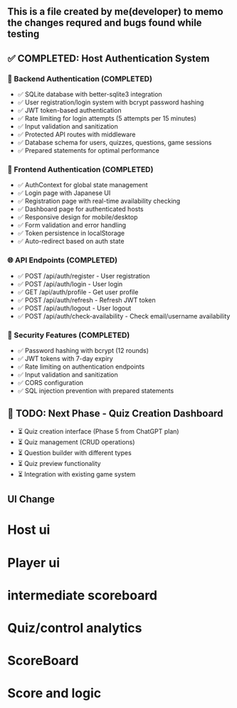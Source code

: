 ## This is a file created by me(developer) to memo the changes requred and bugs found while testing ##

## ✅ COMPLETED: Host Authentication System ##

### 🔐 Backend Authentication (COMPLETED)
- ✅ SQLite database with better-sqlite3 integration
- ✅ User registration/login system with bcrypt password hashing
- ✅ JWT token-based authentication
- ✅ Rate limiting for login attempts (5 attempts per 15 minutes)
- ✅ Input validation and sanitization
- ✅ Protected API routes with middleware
- ✅ Database schema for users, quizzes, questions, game sessions
- ✅ Prepared statements for optimal performance

### 🎨 Frontend Authentication (COMPLETED)
- ✅ AuthContext for global state management
- ✅ Login page with Japanese UI
- ✅ Registration page with real-time availability checking
- ✅ Dashboard page for authenticated hosts
- ✅ Responsive design for mobile/desktop
- ✅ Form validation and error handling
- ✅ Token persistence in localStorage
- ✅ Auto-redirect based on auth state

### 🌐 API Endpoints (COMPLETED)
- ✅ POST /api/auth/register - User registration
- ✅ POST /api/auth/login - User login
- ✅ GET /api/auth/profile - Get user profile
- ✅ POST /api/auth/refresh - Refresh JWT token
- ✅ POST /api/auth/logout - User logout
- ✅ POST /api/auth/check-availability - Check email/username availability

### 🔧 Security Features (COMPLETED)
- ✅ Password hashing with bcrypt (12 rounds)
- ✅ JWT tokens with 7-day expiry
- ✅ Rate limiting on authentication endpoints
- ✅ Input validation and sanitization
- ✅ CORS configuration
- ✅ SQL injection prevention with prepared statements

## 🚧 TODO: Next Phase - Quiz Creation Dashboard ##
- ⏳ Quiz creation interface (Phase 5 from ChatGPT plan)
- ⏳ Quiz management (CRUD operations)
- ⏳ Question builder with different types
- ⏳ Quiz preview functionality
- ⏳ Integration with existing game system

## UI Change ##



# Host ui




# Player ui




# intermediate scoreboard



# Quiz/control analytics




# ScoreBoard 



# Score and logic


